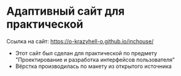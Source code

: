 # Адаптивный сайт для практической
Ссылка на сайт: https://o-krazyhell-o.github.io/inchouse/
- Этот сайт был сделан для практической по предмету "Проектирование и разработка интерфейсов пользователя"
- Вёрстка производилась по макету из открытого источника
